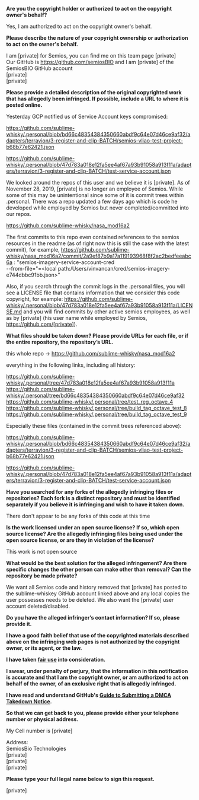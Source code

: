 **Are you the copyright holder or authorized to act on the copyright owner's behalf?**

Yes, I am authorized to act on the copyright owner's behalf.

**Please describe the nature of your copyright ownership or authorization to act on the owner's behalf.**

I am [private] for Semios, you can find me on this team page [private]  
Our GitHub is https://github.com/semiosBIO and I am [private] of the SemiosBIO GitHub account  
[private]  
[private]

**Please provide a detailed description of the original copyrighted work that has allegedly been infringed. If possible, include a URL to where it is posted online.**

Yesterday GCP notified us of Service Account keys compromised:  

https://github.com/sublime-whisky/.personal/blob/bd66c48354384350660abdf9c64e07d46ce9af32/adapters/terravion/3-register-and-clip-BATCH/semios-vliao-test-project-b68b77e62421.json

https://github.com/sublime-whisky/.personal/blob/47d783a018e12fa5ee4af67a93b91058a913f11a/adapters/terravion/3-register-and-clip-BATCH/test-service-account.json

We looked around the repos of this user and we believe it is [private]. As of November 28, 2019, [private] is no longer an employee of Semios. While some of this may be unintentional since some of it is commit trees within .personal. There was a repo updated a few days ago which is code he developed while employed by Semios but never completed/committed into our repos.

https://github.com/sublime-whisky/nasa_mod16a2

The first commits to this repo even contained references to the semios resources in the readme (as of right now this is still the case with the latest commit), for example, https://github.com/sublime-whisky/nasa_mod16a2/commit/2a9ef87b9a17a119193968f8f2ac2bedfeeabc6a :
"semios-imagery-service-account-cred \
--from-file="<file name:semios-imagery-e744dbbc91bb.json>=<local path:/Users/vinvancan/cred/semios-imagery-e744dbbc91bb.json>"

Also, if you search through the commit logs in the .personal files, you will see a LICENSE file that contains information that we consider this code copyright, for example: https://github.com/sublime-whisky/.personal/blob/47d783a018e12fa5ee4af67a93b91058a913f11a/LICENSE.md
and you will find commits by other active semios employees, as well as by [private] (his user name while employed by Semios, https://github.com/[private]).

**What files should be taken down? Please provide URLs for each file, or if the entire repository, the repository’s URL.**

this whole repo -> https://github.com/sublime-whisky/nasa_mod16a2

everything in the following links, including all history:

https://github.com/sublime-whisky/.personal/tree/47d783a018e12fa5ee4af67a93b91058a913f11a  
https://github.com/sublime-whisky/.personal/tree/bd66c48354384350660abdf9c64e07d46ce9af32  
https://github.com/sublime-whisky/.personal/tree/test_reg_octave_4  
https://github.com/sublime-whisky/.personal/tree/build_tag_octave_test_8  
https://github.com/sublime-whisky/.personal/tree/build_tag_octave_test_9

Especially these files (contained in the commit trees referenced above):

https://github.com/sublime-whisky/.personal/blob/bd66c48354384350660abdf9c64e07d46ce9af32/adapters/terravion/3-register-and-clip-BATCH/semios-vliao-test-project-b68b77e62421.json

https://github.com/sublime-whisky/.personal/blob/47d783a018e12fa5ee4af67a93b91058a913f11a/adapters/terravion/3-register-and-clip-BATCH/test-service-account.json

**Have you searched for any forks of the allegedly infringing files or repositories? Each fork is a distinct repository and must be identified separately if you believe it is infringing and wish to have it taken down.**

There don't appear to be any forks of this code at this time

**Is the work licensed under an open source license? If so, which open source license? Are the allegedly infringing files being used under the open source license, or are they in violation of the license?**

This work is not open source

**What would be the best solution for the alleged infringement? Are there specific changes the other person can make other than removal? Can the repository be made private?**

We want all Semios code and history removed that [private] has posted to the sublime-whiskey GitHub account linked above and any local copies the user possesses needs to be deleted. We also want the [private] user account deleted/disabled.

**Do you have the alleged infringer’s contact information? If so, please provide it.**

**I have a good faith belief that use of the copyrighted materials described above on the infringing web pages is not authorized by the copyright owner, or its agent, or the law.**

**I have taken <a href="https://www.lumendatabase.org/topics/22">fair use</a> into consideration.**

**I swear, under penalty of perjury, that the information in this notification is accurate and that I am the copyright owner, or am authorized to act on behalf of the owner, of an exclusive right that is allegedly infringed.**

**I have read and understand GitHub's <a href="https://help.github.com/articles/guide-to-submitting-a-dmca-takedown-notice/">Guide to Submitting a DMCA Takedown Notice</a>.**

**So that we can get back to you, please provide either your telephone number or physical address.**

My Cell number is [private]

Address:  
SemiosBio Technologies  
[private]  
[private]  
[private]

**Please type your full legal name below to sign this request.**

[private]
